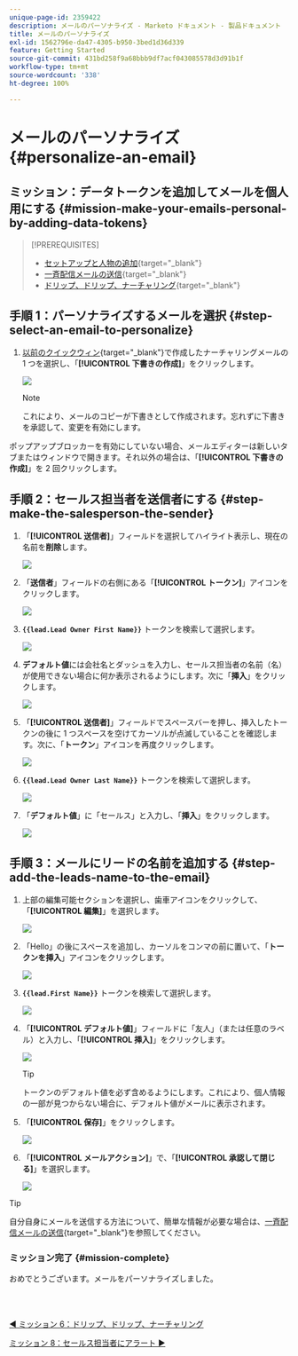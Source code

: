 ```yaml
---
unique-page-id: 2359422
description: メールのパーソナライズ - Marketo ドキュメント - 製品ドキュメント
title: メールのパーソナライズ
exl-id: 1562796e-da47-4305-b950-3bed1d36d339
feature: Getting Started
source-git-commit: 431bd258f9a68bbb9df7acf043085578d3d91b1f
workflow-type: tm+mt
source-wordcount: '338'
ht-degree: 100%

---
```


# メールのパーソナライズ {#personalize-an-email}

## ミッション：データトークンを追加してメールを個人用にする {#mission-make-your-emails-personal-by-adding-data-tokens}

>[!PREREQUISITES]
>
>* [セットアップと人物の追加](/help/marketo/getting-started/quick-wins/get-set-up-and-add-a-person.md){target="_blank"}
>* [一斉配信メールの送信](/help/marketo/getting-started/quick-wins/send-an-email.md){target="_blank"}
>* [ドリップ、ドリップ、ナーチャリング](/help/marketo/getting-started/quick-wins/drip-drip-nurture.md){target="_blank"}

## 手順 1：パーソナライズするメールを選択 {#step-select-an-email-to-personalize}

1. [以前のクイックウィン](/help/marketo/getting-started/quick-wins/drip-drip-nurture.md){target="_blank"}で作成したナーチャリングメールの 1 つを選択し、「**[!UICONTROL 下書きの作成]**」をクリックします。

   ![](assets/personalize-an-email-1.png)

   >[!NOTE]
   >
   >これにより、メールのコピーが下書きとして作成されます。忘れずに下書きを承認して、変更を有効にします。

ポップアップブロッカーを有効にしていない場合、メールエディターは新しいタブまたはウィンドウで開きます。それ以外の場合は、「**[!UICONTROL 下書きの作成]**」を 2 回クリックします。

## 手順 2：セールス担当者を送信者にする {#step-make-the-salesperson-the-sender}

1. 「**[!UICONTROL 送信者]**」フィールドを選択してハイライト表示し、現在の名前を&#x200B;**削除**&#x200B;します。

   ![](assets/personalize-an-email-2.png)

1. 「**送信者**」フィールドの右側にある「**[!UICONTROL トークン]**」アイコンをクリックします。

   ![](assets/personalize-an-email-3.png)

1. **`{{lead.Lead Owner First Name}}`** トークンを検索して選択します。

   ![](assets/personalize-an-email-4.png)

1. **デフォルト値**&#x200B;には会社名とダッシュを入力し、セールス担当者の名前（名）が使用できない場合に何か表示されるようにします。次に「**挿入**」をクリックします。

   ![](assets/personalize-an-email-5.png)

1. 「**[!UICONTROL 送信者]**」フィールドでスペースバーを押し、挿入したトークンの後に 1 つスペースを空けてカーソルが点滅していることを確認します。次に、「**トークン**」アイコンを再度クリックします。

   ![](assets/personalize-an-email-6.png)

1. **`{{lead.Lead Owner Last Name}}`** トークンを検索して選択します。

   ![](assets/personalize-an-email-7.png)

1. 「**デフォルト値**」に「セールス」と入力し、「**挿入**」をクリックします。

   ![](assets/personalize-an-email-8.png)

## 手順 3：メールにリードの名前を追加する {#step-add-the-leads-name-to-the-email}

1. 上部の編集可能セクションを選択し、歯車アイコンをクリックして、「**[!UICONTROL 編集]**」を選択します。

   ![](assets/personalize-an-email-9.png)

1. 「Hello」の後にスペースを追加し、カーソルをコンマの前に置いて、「**トークンを挿入**」アイコンをクリックします。

   ![](assets/personalize-an-email-10.png)

1. **`{{lead.First Name}}`** トークンを検索して選択します。

   ![](assets/personalize-an-email-11.png)

1. 「**[!UICONTROL デフォルト値]**」フィールドに「友人」（または任意のラベル）と入力し、「**[!UICONTROL 挿入]**」をクリックします。

   ![](assets/personalize-an-email-12.png)

   >[!TIP]
   >
   >トークンのデフォルト値を必ず含めるようにします。これにより、個人情報の一部が見つからない場合に、デフォルト値がメールに表示されます。

1. 「**[!UICONTROL 保存]**」をクリックします。

   ![](assets/personalize-an-email-13.png)

1. 「**[!UICONTROL メールアクション]**」で、「**[!UICONTROL 承認して閉じる]**」を選択します。

   ![](assets/personalize-an-email-14.png)

>[!TIP]
>
>自分自身にメールを送信する方法について、簡単な情報が必要な場合は、[一斉配信メールの送信](/help/marketo/getting-started/quick-wins/send-an-email.md){target="_blank"}を参照してください。

### ミッション完了 {#mission-complete}

おめでとうございます。メールをパーソナライズしました。

<br> 

[◄ ミッション 6：ドリップ、ドリップ、ナーチャリング](/help/marketo/getting-started/quick-wins/drip-drip-nurture.md)

[ミッション 8：セールス担当者にアラート ►](/help/marketo/getting-started/quick-wins/alert-the-sales-rep.md)

